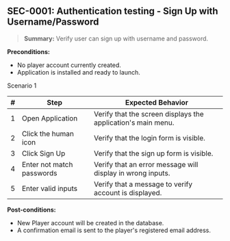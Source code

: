## **SEC-0001:** Authentication testing - Sign Up with Username/Password

> **Summary:** Verify user can sign up with username and password. <br>

**Preconditions:**

- No player account currently created.
- Application is installed and ready to launch.

Scenario 1

| \#  | Step                      | Expected Behavior                                            |
| --- | ------------------------- | ------------------------------------------------------------ |
| 1   | Open Application          | Verify that the screen displays the application's main menu. |
| 2   | Click the human icon      | Verify that the login form is visible.                       |
| 3   | Click Sign Up             | Verify that the sign up form is visible.                     |
| 4   | Enter not match passwords | Verify that an error message will display in wrong inputs.   |
| 5   | Enter valid inputs        | Verify that a message to verify account is displayed.        |

**Post-conditions:**

- New Player account will be created in the database.
- A confirmation email is sent to the player's registered email address.
